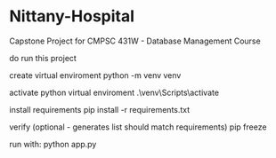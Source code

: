 # Nittany-Hospital
Capstone Project for CMPSC 431W - Database Management Course 

do run this project

create virtual enviroment
python -m venv venv

activate python virtual enviroment
.\venv\Scripts\activate

install requirements
pip install -r requirements.txt

verify (optional - generates list should match requirements)
pip freeze

run with:
python app.py